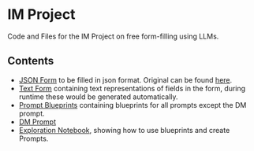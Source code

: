 # IM Project

Code and Files for the IM Project on free form-filling using LLMs. 

## Contents

* [JSON Form](ss5-form.json) to be filled in json format. Original can be found [here](https://www.ssa.gov/forms/ss-5.pdf).
* [Text Form](ss5-form-text.json) containing text representations of fields in the form, during runtime these would be generated automatically.
* [Prompt Blueprints](prompt_blueprints.json) containing blueprints for all prompts except the DM prompt.
* [DM Prompt](DM-prompt-blueprint.txt)
* [Exploration Notebook](exploration.ipynb), showing how to use blueprints and create Prompts.

